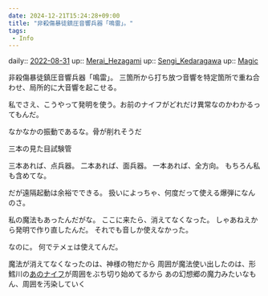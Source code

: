 ```yaml
---
date: 2024-12-21T15:24:28+09:00
title: "非殺傷暴徒鎮圧音響兵器「鳴雷」。"
tags:
 - Info
---
```


daily:: [2022-08-31](Daily_Note/2022-08-31.md)
up:: [Merai_Hezagami](../Bar/Novel/Nacaria/Merai_Hezagami.md)
up:: [Sengi_Kedaragawa](../Bar/Novel/Nacaria/Sengi_Kedaragawa.md)
up:: [Magic](../Bar/Novel/Topics/Magic.md)

非殺傷暴徒鎮圧音響兵器「鳴雷」。
三箇所から打ち放つ音響を特定箇所で重ね合わせ、局所的に大音響を起こせる。

私でさえ、こうやって発明を使う。お前のナイフがどれだけ異常なのかわかるってもんだ。

なかなかの振動であるな。骨が削れそうだ

三本の見た目試験管

三本あれば、点兵器。
二本あれば、面兵器。
一本あれば、全方向。
もちろん私も含めてな。

だが遠隔起動は余裕でできる。
扱いによっちゃ、何度だって使える爆弾になんのさ。

私の魔法もあったんだがな。
ここに来たら、消えてなくなった。
しゃあねえから発明で作り直したんだ。
それでも音しか使えなかった。

なのに。
何でテメェは使えてんだ。


魔法が消えてなくなったのは、神様の物だから
周囲が魔法使い出したのは、形鱈川の[あのナイフ](../Bar/Novel/Nacaria/KOW.md)が周囲をぶち切り始めてるから
あの幻想郷の魔力みたいなもん、周囲を汚染していく